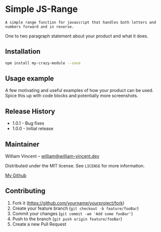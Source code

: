 # Simple JS-Range

```
A simple range function for javascript that handles both letters and numbers forward and in reverse.
```

One to two paragraph statement about your product and what it does.

## Installation

```sh
npm install my-crazy-module --save
```

## Usage example

A few motivating and useful examples of how your product can be used. Spice this up with code blocks and potentially more screenshots.

## Release History

- 1.0.1 - Bug fixes
- 1.0.0 - Initial release

## Maintainer

William Vincent – william@william-vincent.dev

Distributed under the MIT license. See `LICENSE` for more information.

[My Github](https://github.com/WJVincent)

## Contributing

1. Fork it (<https://github.com/yourname/yourproject/fork>)
2. Create your feature branch (`git checkout -b feature/fooBar`)
3. Commit your changes (`git commit -am 'Add some fooBar'`)
4. Push to the branch (`git push origin feature/fooBar`)
5. Create a new Pull Request

<!-- Markdown link & img dfn's -->

[npm-image]: https://img.shields.io/npm/v/datadog-metrics.svg?style=flat-square
[npm-url]: https://npmjs.org/package/datadog-metrics
[npm-downloads]: https://img.shields.io/npm/dm/datadog-metrics.svg?style=flat-square
[travis-image]: https://img.shields.io/travis/dbader/node-datadog-metrics/master.svg?style=flat-square
[travis-url]: https://travis-ci.org/dbader/node-datadog-metrics
[wiki]: https://github.com/yourname/yourproject/wiki
